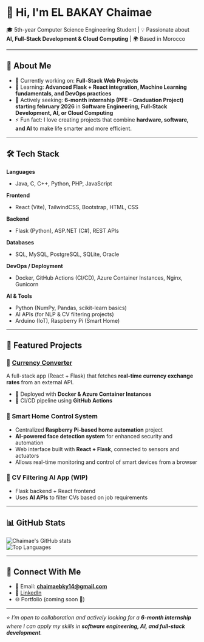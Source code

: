 # 👋 Hi, I'm EL BAKAY Chaimae  

🎓 5th-year Computer Science Engineering Student | 💡 Passionate about **AI, Full-Stack Development & Cloud Computing** | 🌍 Based in Morocco  

---

## 🌟 About Me  
- 🔭 Currently working on:  **Full-Stack Web Projects**  
- 🌱 Learning: **Advanced Flask + React integration, Machine Learning fundamentals, and DevOps practices**  
- 💼 Actively seeking: **6-month internship (PFE – Graduation Project) starting february 2026** in **Software Engineering, Full-Stack Development, AI, or Cloud Computing**  
- ⚡ Fun fact: I love creating projects that combine **hardware, software, and AI** to make life smarter and more efficient.  

---

## 🛠 Tech Stack  

**Languages**  
- Java, C, C++, Python, PHP, JavaScript  

**Frontend**  
- React (Vite), TailwindCSS, Bootstrap, HTML, CSS  

**Backend**  
- Flask (Python), ASP.NET (C#), REST APIs  

**Databases**  
- SQL, MySQL, PostgreSQL, SQLite, Oracle  

**DevOps / Deployment**  
- Docker, GitHub Actions (CI/CD), Azure Container Instances, Nginx, Gunicorn  

**AI & Tools**  
- Python (NumPy, Pandas, scikit-learn basics)  
- AI APIs (for NLP & CV filtering projects)  
- Arduino (IoT), Raspberry Pi (Smart Home)  


---

## 📌 Featured Projects  

### 🔹 [Currency Converter](https://github.com/chaimaebky/currencyConverter)  
A full-stack app (React + Flask) that fetches **real-time currency exchange rates** from an external API.  
- 🚀 Deployed with **Docker & Azure Container Instances**  
- 🔧 CI/CD pipeline using **GitHub Actions**  

### 🔹 Smart Home Control System  
- Centralized **Raspberry Pi-based home automation** project  
- **AI-powered face detection system** for enhanced security and automation  
- Web interface built with **React + Flask**, connected to sensors and actuators  
- Allows real-time monitoring and control of smart devices from a browser  
 

### 🔹 CV Filtering AI App (WIP)  
- Flask backend + React frontend  
- Uses **AI APIs** to filter CVs based on job requirements  

---

## 📊 GitHub Stats  

![Chaimae's GitHub stats](https://github-readme-stats.vercel.app/api?username=chaimaebky&show_icons=true&theme=tokyonight)  
![Top Languages](https://github-readme-stats.vercel.app/api/top-langs/?username=chaimaebky&layout=compact&theme=tokyonight)  

---

## 🤝 Connect With Me  

- 📧 Email: **chaimaebky14@gmail.com**  
- 💼 [LinkedIn](https://www.linkedin.com/in/chaimae-el-bakay-499288304/)  
- 🌐 Portfolio (coming soon 🚀)  

---

⭐️ _I’m open to collaboration and actively looking for a **6-month internship** where I can apply my skills in **software engineering, AI, and full-stack development**._  
